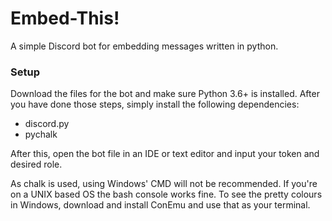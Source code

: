 # Embed-This!
A simple Discord bot for embedding messages written in python.

### Setup
Download the files for the bot and make sure Python 3.6+ is installed.
After you have done those steps, simply install the following dependencies:
- discord.py
- pychalk

After this, open the bot file in an IDE or text editor and input your token and desired role.

As chalk is used, using Windows' CMD will not be recommended. If you're on a UNIX based OS the bash console works fine. To see the pretty colours in Windows, download and install ConEmu and use that as your terminal.
